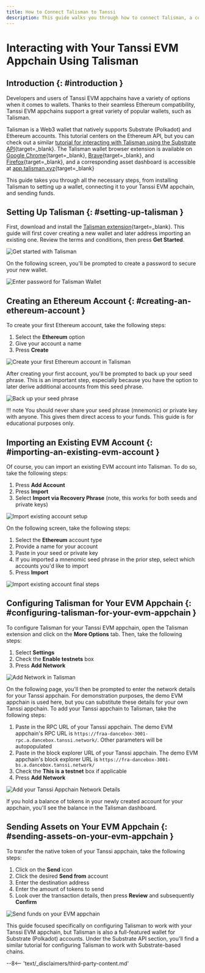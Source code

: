 ```yaml
---
title: How to Connect Talisman to Tanssi
description: This guide walks you through how to connect Talisman, a comprehensive Polkadot, Substrate, and Ethereum wallet, to your Tanssi EVM appchain. 
---
```


# Interacting with Your Tanssi EVM Appchain Using Talisman

## Introduction {: #introduction }

Developers and users of Tanssi EVM appchains have a variety of options when it comes to wallets. Thanks to their seamless Ethereum compatibility, Tanssi EVM appchains support a great variety of popular wallets, such as Talisman.

Talisman is a Web3 wallet that natively supports Substrate (Polkadot) and Ethereum accounts. This tutorial centers on the Ethereum API, but you can check out a similar [tutorial for interacting with Talisman using the Substrate API](/builders/toolkit/substrate-api/wallets/talisman/){target=\_blank}. The Talisman wallet browser extension is available on [Google Chrome](https://chrome.google.com/webstore/detail/talisman-polkadot-wallet/fijngjgcjhjmmpcmkeiomlglpeiijkld/){target=\_blank}, [Brave](https://chrome.google.com/webstore/detail/talisman-polkadot-wallet/fijngjgcjhjmmpcmkeiomlglpeiijkld/){target=\_blank}, and [Firefox](https://addons.mozilla.org/en-US/firefox/addon/talisman-wallet-extension/){target=\_blank}, and a corresponding asset dashboard is accessible at [app.talisman.xyz](https://app.talisman.xyz/){target=\_blank}

This guide takes you through all the necessary steps, from installing Talisman to setting up a wallet, connecting it to your Tanssi EVM appchain, and sending funds.

## Setting Up Talisman {: #setting-up-talisman }

First, download and install the [Talisman extension](https://www.talisman.xyz/){target=\_blank}. This guide will first cover creating a new wallet and later address importing an existing one. Review the terms and conditions, then press **Get Started**.

![Get started with Talisman](/images/builders/toolkit/ethereum-api/wallets/talisman/talisman-1.webp)

On the following screen, you'll be prompted to create a password to secure your new wallet.

![Enter password for Talisman Wallet](/images/builders/toolkit/ethereum-api/wallets/talisman/talisman-2.webp)

## Creating an Ethereum Account {: #creating-an-ethereum-account }

To create your first Ethereum account, take the following steps:

1. Select the **Ethereum** option
2. Give your account a name
3. Press **Create**

![Create your first Ethereum account in Talisman](/images/builders/toolkit/ethereum-api/wallets/talisman/talisman-3.webp)

After creating your first account, you'll be prompted to back up your seed phrase. This is an important step, especially because you have the option to later derive additional accounts from this seed phrase.

![Back up your seed phrase](/images/builders/toolkit/ethereum-api/wallets/talisman/talisman-4.webp)

!!! note
    You should never share your seed phrase (mnemonic) or private key with anyone. This gives them direct access to your funds. This guide is for educational purposes only.

## Importing an Existing EVM Account {: #importing-an-existing-evm-account }

Of course, you can import an existing EVM account into Talisman. To do so, take the following steps:

1. Press **Add Account**
2. Press **Import**
3. Select **Import via Recovery Phrase** (note, this works for both seeds and private keys)

![Import existing account setup](/images/builders/toolkit/ethereum-api/wallets/talisman/talisman-9.webp)

On the following screen, take the following steps:

1. Select the **Ethereum** account type
2. Provide a name for your account
3. Paste in your seed or private key
4. If you imported a mnenomic seed phrase in the prior step, select which accounts you'd like to import
5. Press **Import**

![Import existing account final steps](/images/builders/toolkit/ethereum-api/wallets/talisman/talisman-10.webp)

## Configuring Talisman for Your EVM Appchain {: #configuring-talisman-for-your-evm-appchain }

To configure Talisman for your Tanssi EVM appchain, open the Talisman extension and click on the **More Options** tab. Then, take the following steps:

1. Select **Settings**
2. Check the **Enable testnets** box
3. Press **Add Network**

![Add Network in Talisman](/images/builders/toolkit/ethereum-api/wallets/talisman/talisman-6.webp)

On the following page, you'll then be prompted to enter the network details for your Tanssi appchain. For demonstration purposes, the demo EVM appchain is used here, but you can substitute these details for your own Tanssi appchain. To add your Tanssi appchain to Talisman, take the following steps:

1. Paste in the RPC URL of your Tanssi appchain. The demo EVM appchain's RPC URL is `https://fraa-dancebox-3001-rpc.a.dancebox.tanssi.network/`. Other parameters will be autopopulated
2. Paste in the block explorer URL of your Tanssi appchain. The demo EVM appchain's block explorer URL is `https://fra-dancebox-3001-bs.a.dancebox.tanssi.network/`
3. Check the **This is a testnet** box if applicable
4. Press **Add Network**

![Add your Tanssi Appchain Network Details](/images/builders/toolkit/ethereum-api/wallets/talisman/talisman-7.webp)

If you hold a balance of tokens in your newly created account for your appchain, you'll see the balance in the Talisman dashboard.

## Sending Assets on Your EVM Appchain {: #sending-assets-on-your-evm-appchain }

To transfer the native token of your Tanssi appchain, take the following steps:

1. Click on the **Send** icon
2. Click the desired **Send from** account
3. Enter the destination address
4. Enter the amount of tokens to send
5. Look over the transaction details, then press **Review** and subsequently **Confirm**

![Send funds on your EVM appchain](/images/builders/toolkit/ethereum-api/wallets/talisman/talisman-8.webp)

This guide focused specifically on configuring Talisman to work with your Tanssi EVM appchain, but Talisman is also a full-featured wallet for Substrate (Polkadot) accounts. Under the Substrate API section, you'll find a similar tutorial for configuring Talisman to work with Substrate-based chains.

--8<-- 'text/_disclaimers/third-party-content.md'
